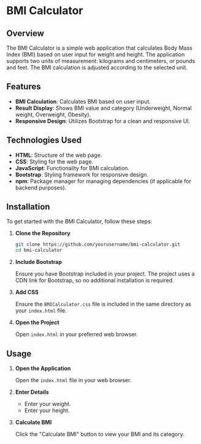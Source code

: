 # BMI Calculator

## Overview

The BMI Calculator is a simple web application that calculates Body Mass Index (BMI) based on user input for weight and height. The application supports two units of measurement: kilograms and centimeters, or pounds and feet. The BMI calculation is adjusted according to the selected unit.

## Features

- **BMI Calculation**: Calculates BMI based on user input.
- **Result Display**: Shows BMI value and category (Underweight, Normal weight, Overweight, Obesity).
- **Responsive Design**: Utilizes Bootstrap for a clean and responsive UI.

## Technologies Used

- **HTML**: Structure of the web page.
- **CSS**: Styling for the web page.
- **JavaScript**: Functionality for BMI calculation.
- **Bootstrap**: Styling framework for responsive design.
- **npm**: Package manager for managing dependencies (if applicable for backend purposes).

## Installation

To get started with the BMI Calculator, follow these steps:

1. **Clone the Repository**

    ```bash
    git clone https://github.com/yourusername/bmi-calculator.git
    cd bmi-calculator
    ```

2. **Include Bootstrap**

   Ensure you have Bootstrap included in your project. The project uses a CDN link for Bootstrap, so no additional installation is required.

3. **Add CSS**

   Ensure the `BMICalculator.css` file is included in the same directory as your `index.html` file.

4. **Open the Project**

   Open `index.html` in your preferred web browser.

## Usage

1. **Open the Application**

   Open the `index.html` file in your web browser.

2. **Enter Details**

   - Enter your weight.
   - Enter your height.

3. **Calculate BMI**

   Click the "Calculate BMI" button to view your BMI and its category.

